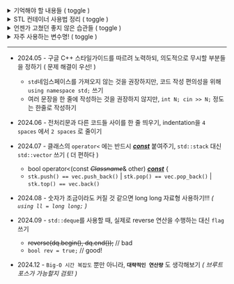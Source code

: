 <!-- 241124 - `README.md`보다 `readme.md`가 보기 편하다고 생각했었는데, 일반적인 컨벤션을 따르는 게 좋을 것 같다 -->
<!-- 241124 - I was thinking `readme.md` looks better than `README.md`, but I'd rather just follow THE standard naming convention -->

<details>
  <summary>기억해야 할 내용들 ( toggle )</summary><br>

- `getline()` 사용 전에 `cin` 객체를 통한 입력을 사용했다면 `cin.ignore()` 꼭 해주기
  ```cpp
  int N; cin >> N;
  cin.ignore()
  string s; getline(cin, s);
  ```
- `char` 타입의 숫자를 `정수형`으로 변환
  ```cpp
  char character = '1';
  int integer = character-'0'; // float, double, long, long long 모두 가능 (정수 값이 캐스팅되는것)
  ```
- `vector`를 활용한 이차원 배열 만들기
  ```cpp
  int COL = 세로길이(열), ROW = 가로길이(행)
  vector<vector<int>> brd(COL, vector<int>(ROW)); // `vector<T> vector(size, val=T())`를 중첩
  ```
- `fill()`을 활용해 주어진 벡터나 배열을 초기화 (일부 수정도 가능)
  ```cpp
  fill(iter, iter, val);
  // 이터레이터 두 개를 받아서, [inclusive, exclusive) 영역에 val을 채운다
  
  int arr[3] = {3, 6, 9}; // 새로 선언할 수 있다면 벡터를 쓰면 되는데, 문제에서 배열이 주어지는 경우가 있다
  fill(arr, arr+3, 0); // arr = {0, 0, 0}

  vector<int> vec(7, 3);
  fill(vec.begin()+2, vec.begin()+5, 6); // vec = {3, 3, 6, 6, 6, 3, 3}
  ```
- `stringstream` 클래스와 `getline()` 함수를 활용한 split
  ```cpp
  string str = "hello, world!";
  stringstream ss(str);
  while (getline(ss, str, ' ')) {
    cout << str << '\n'; // str 변수를 재활용
    // getline() 함수의 세번째 파라미터는 `반드시` char 타입이어야 함 (복잡한 delim 불가)
  }
  ```
- `split()` 구현체
  ```cpp
  vector<string> split(string str, string delim) {
    str.erase(str.find_last_not_of(" \t\n\r\f\v")+1); // 뒤쪽 공백 처리를 위한 right-trim
    vector<string> ret;
    size_t fr = 0, rr = str.find(delim); // 기능적 차이는 없지만 int를 쓰면 컴파일 warning
    while (rr != string::npos) {
      if (fr != rr) ret.push_back(str.substr(fr, rr - fr)); // delim이 연달아 나오는 케이스 대응
      fr = rr + delim.size();
      rr = str.find(delim, fr);
    }
    ret.push_back(str.substr(fr)); // delim이 하나도 없을 경우 전체를, 있다면 마지막 덩어리를 담아줌
    return ret;
  } // delimiter로 다양한 형태의 문자열을 사용할 수 있다
  ```
- 비트마스킹 배열과 `next_permutation()`을 활용한 조합 찾기
  ```cpp
  vector<int> num{1, 2, 3, 4, 5, 6, 7, 8, 9}, idx{0, 0, 0, 0, 0, 1, 1, 1, 1}; // 0 먼저 써야함!
  
  do {
    for (int i = 0; i < 9; i++)
      if (idx[i])
        cout << num[i] << ' '; // {6, 7, 8, 9}에서 {1, 2, 3, 4}까지의 모든 조합을 `역순`으로
    cout << '\n';
  } while (next_permutation(idx.begin(), idx.end()));  
  ```
- 범위 기반 for문을 활용한 입출력 처리
  ```cpp
  vector<int> vec1(3);
  for (int& it : vec1) cin >> it; // 입력 처리에는 `&`를 붙여야 함 (reference variable)
  for (int it : vec1) cout << it << '\n'; // for (auto it : vec1) cout << it << '\n';

  vector<pair<int, int>> vec2(5);
  for (auto& [a, b] : vec2) cin >> a >> b; // (C++17) structured binding - 앞에 auto 붙여주기!!
  for (const auto [a, b] : vec2) cout << a << ' ' << b << '\n'; // 출력은 `&`가 없어도 됨
  ```
- `<algorithm>` 헤더 제공 함수들에서 *initializer_list 클래스*`{}` 활용
  ```cpp
  int val1 = 9999, val2 = 3210, val3 = -2147483648;
  cout << min({val1, val2, val3}) << ' ' << max({val1, val2, val3});
  // cout << min(val1, min(val2, val3)) << ' ' << max(val1, max(val2, val3));
  ```
- `비트 연산자`를 활용한 효율적인 `홀수` / 짝수 판별
  ```cpp
  int even = 2, odd = 3;
  if (odd&1) cout << "odd"; // 홀수와 &1하면 결과값이 1, true (비트패턴은 마지막 비트만 1)
  if (!(even&1)) cout << "even"; // 짝수와 &1 하면 결과값이 0, false (비트패턴은 모든 비트가 0)
  // 짝수 판정은 반드시 두 번 이상의 연산이 필요하지만, 홀수 판정은 `&1`로 한 번의 연산에 처리할 수 있다
  ```
</details>
<details>
  <summary>STL 컨테이너 사용법 정리 ( toggle )</summary><br>

- 컨테이너 공통:
  - .size() 메서드로 현재 담아두고 있는 요소의 수를 알 수 있음
  - .empty() 메서드로 현재 컨테이너가 비어있는지 알 수 있음
  - 컨테이너 생성 시점에 값들을 모두 알 수 있다면, initializer_list 생성자를 활용할 수 있음

- 문자열 ( `std::string` )
  ```cpp
  string str;
  // cin >> str; // cin을 통한 입력도 가능
  // cin.ignore() <<- 입력 처리에 cin 객체를 활용했다면, getline() 함수 사용 전에 cin.ignore() 필요
  getline(cin, str); // getline() 함수를 통해, 공백을 포함한 한 줄 입력을 string에 담을 수 있다
  // std::getline() 함수는 <string> 헤더에 있다!

  // 자르기 ( Substring )
  string sub = str.substr(start, count); // start 인덱스로부터 count개를 선택한 substring
  // str.substr(0, 3); <<- {0번째, 1번째, 2번째} 인덱스, 즉 {첫번째, 두번째, 세번째} 문자를 담아 return

  // 오른쪽 공백 제거 ( Right Trim )
  str.erase(str.find_last_not_of(" \t\n\r\f\v") + 1);
  // str.erase(find_last_not_of("0x20 | 0x09 | 0x0a | 0x0d | 0x0c | 0x0b")+1);
  // find_last_not_of()는 문자열이 모두 공백일 경우 string::npos를 반환하므로 +1을 해주면 0이 되는데,
  // str.erase(0)은 str.erase(0, string::npos)와 같고, 문자열을 모두 지운다
    
  // 왼쪽 공백 제거 ( Left Ttrim )
  str.erase(0, str.find_first_not_of(" \t\n\r\f\v"));
  // find_first_not_of()는 문자열이 모두 공백(whitespace character)일 경우 string::npos를 반환하므로
  // str.erase(0, string::npos)가 호출되어 문자열을 모두 지운다
  ```
- 맵 ( `std::map` )
  ```cpp
  map<T, U> mp; // map<T, U> mp{{key1, val1}, {key2, val2}};
  // key-value 매핑에 사용함. 내부적으로 pair<T, U>를 사용하며 key의 `operator<`를 적용해 오름차순으로 정렬함
  mp[key] = val; // 존재하지 않는 key에 접근하면 U의 기본 생성자가 호출되어 {key, val} 쌍을 map에 insert함
  mp[key]++; // map<int, int>일 경우, {key, 0} -> `++` -> 최종적으로 {key, 1}가 map에 insert됨
  .find(key); // find 메서드를 통해 특정 key의 존재 여부를 확인할 수 있음 - 존재하지 않을 경우 .end() 반환
  // .contains() 메서드가 더 직관적이지만, C++20 feature이므로 find 메서드에 익숙해지기
  ```
- 해시맵 ( `std::unordered_map` )
  ```cpp
  unordered_map<T, U> mp; // unordered_map<T, U> mp{{key1, val1}, {key2, val2}};
  // map과 비슷하지만 Hashing 방식으로 동작해 요소 접근의 시간복잡도가 O(1)
  // 단, key로 사용할 타입은 반드시 1. hash function, 2. equality check 두가지를 가지고 있어야 함
  // primitive types, string 정도만 key로 사용하는게 좋을 듯 (사용자 정의 객체를 key로 쓰려면 귀찮다)
  ```
- 셋 ( `std::set` )
  ```cpp
  set<T> s; // set<T> s{val1, val2, val3};
  // 포함 여부를 확인해야 할 때 시간복잡도를 줄일 수 있으며, 원소들의 uniqueness를 보장
  .insert(val); // insert 메서드를 통해 값을 추가하려고 `시도`할 수 있음 - 값이 이미 존재할 경우 무시됨
  .find(val); // find 메서드를 통해 특정 값의 존재 여부를 확인할 수 있음 - 존재하지 않을 경우 .end() 반환
  ```
- 리스트 ( `std::list` )
  ```cpp
  list<T> li; // list<T> li{val1, val2, val3};
  // [] 연산자를 지원하지 않아, 요소를 다룰 때 iterator를 사용해야 함
  // .begin() 이터레이터를 활용하는 방식이 가장 직관적임
  auto it = li.begin();
  cout << *it; // 첫번째 요소 참조
  for (int i = 0; i < N; i++) it++; // advance(it, N) 와 같다
  cout << *it; // N+1번째 요소 참조 (N이 2일 경우, 3번째 요소 참조)

  .insert(pos, val); // 이때 pos는 이터레이터. 새로 들어온 원소가 pos번째 원소가 됨
  .erase(pos); // 삭제된 원소 다음 원소를 가리키는 이터레이터를 return함. insert와 함께 사용할 수 있음
  li.insert(li.erase(it), val); // it자리에 원래 있던 원소를 삭제하고, val로 대체함
  ```
- 벡터, 동적 배열 ( `std::vector` )
  ```cpp
  vector<T> v; // vector<T> v{val1, val2, val3};
  // 동적 배열. 생성자를 호출 시 크기를 지정하지 않으면 기본 size와 capacity는 모두 0
  // push_back(), pop_back(), back() 세가지 연산으로 스택을 대체할 수 있음 (기능이 더 많아서 편리하다)
  .push_back(val); // 현재 요소들의 끝에 추가. stack.push() 대체 가능
  .pop_back(); // stack.pop() 대체 가능
  .back(); // stack.top() 대체 가능
  // .insert(pos, val) - insert 연산이 필요할 경우 vector 대신 list 쓰기
  vector<int> v(10);
  for (int& it : v) cin >> it; // for (auto& it : v) 도 가능
  ```
- 덱 ( `std::deque` )
  ```cpp
  deque<T> dq;
  .push_front(val);
  .pop_front();
  .push_back();
  .pop_back();
  // 뒤집는 연산이 필요할 때, 실제로 순서를 뒤집는 대신 반대로 순회하도록 할 수 있다
  ```
- 큐 ( `std::queue` )
  ```cpp
  queue<T> q;
  .front();
  .push(val);
  .pop();
  ```
- 우선순위 큐 ( `std::priority_queue` )
  ```cpp
  priority_queue<T> pq;
  .top(); // .front()가 아니라 .top()이다! top priority!!
  .push();
  .pop();
  ```
</details>
<details>
  <summary>언젠가 고쳤던 좋지 않은 습관들 ( toggle )</summary><br>

- 줄바꿈이 필요할 땐 `std::endl` 대신 `'\n'` 사용
- `cin.tie(nullptr)->ios_base::sync_with_stdio(false);` 처럼 쓰지 말고 분리하기
  ```cpp
    cin.tie(nullptr);
    cout.tie(nullptr);
    ios_base::sync_with_stdio(false);
  ```
- `for`, `while` 같은 제어문 키워드와 조건식 `괄호` 사이는 `한` `칸` 띄워주기
  ```cpp
    for(;;) // bad
    for (;;) // good!
  ```
<!-- google styleguide! -->
- `if`, `else if`, `else` 구문 정렬 - `closing brace on new line, else on same line`
  ```cpp
    if (cond1) {
      // 
    } else if (cond2) { // good!  
      //
    } else {
      //
    }
  ```
</details>
<details>
  <summary>자주 사용하는 변수명! ( toggle )</summary><br>

- 그래프를 표현하는 2차원 배열: `brd`, `arr` - **이때 인덱스는 반드시 [y][x]순으로!**
- 방문여부 마킹 배열: `vst`
- y좌표: `y`, `dy`
- x좌표: `x`, `dx`
  ```cpp
  vector<int> dy{1, 0, -1, 0}, dx{0, 1, 0, -1};
  // int dy[] = {1, 0, -1, 0}, dx[] = {0, 1, 0, -1};

  for (int i = 0; i < 4; i++) {
    int ny = y + dy[i], nx = x + dx[i];
    if (ny >= 0 && nx >= 0 && ny < col && nx < row && !vst[ny][nx) {
      // 그래프 탐색 처리 (상황에 맞게 DFS, BFS 중 선택)
    }
  }
  ```
- 앞, 뒤: `fr`, `rr`
- 중간: `mid`, `center`
- 출발지: `src`
- 목적지: `dst`
- 시작: `strt`
- 끝: `end`
- 현재: `curr`, `current`
- 이전: `prev`, `before`
- 다음: `next`
- 결과: `ans`, `res`, `ret`
- 합계: `tot`, `sum`
- 평균: `avg`
- 임시변수: `tmp`, `temp`
- 상태 관리: `flag`, `cond`
</details>

- - -

<!--

다른 사람들의 코드를 읽고 이해하는게 상상 이상으로 힘든 일이라는걸 느꼈다.
같은 일을 하는 코드라도 읽기 편하게 작성하려 노력하자!!

-->

- 2024.05 - 구글 C++ 스타일가이드를 따르려 노력하되, 의도적으로 무시할 부분들을 정하기 ( 문제 해결이 우선! ) <!-- 알고리즘 코딩 테스트는 논리적 사고력과 문제해결력을 확인하기 위한 것!! -->
  
  - `std`네임스페이스를 가져오지 않는 것을 권장하지만, 코드 작성 편의성을 위해 `using namespace std;` 쓰기
  - 여러 문장을 한 줄에 작성하는 것을 권장하지 않지만, `int N; cin >> N;` 정도는 한줄로 작성하기
- 2024.06 - 전처리문과 다른 코드들 사이를 한 줄 띄우기, indentation을 `4 spaces` 에서 `2 spaces` 로 줄이기
- 2024.07 - 클래스의 `operator<` 에는 반드시 <ins>***const***</ins> 붙여주기, `std::stack` 대신 `std::vector` 쓰기 ( 더 편하다 )
  
  - bool operator<(const ~~*Classname*~~& other) <ins>***const***</ins> { <!-- 일반적으로 <u></u> 처럼 u 태그 활용을 권장하지만, 깃허브에서는 `ins`태그를 통한 밑줄만 지원 -->
  - `stk.push() == vec.push_back()` | `stk.pop() == vec.pop_back()` | `stk.top() == vec.back()`
- 2024.08 - 숫자가 조금이라도 커질 것 같으면 long long 자료형 사용하기!!! *( `using ll = long long;` )*
<!-- ll 사용을 생활화하기! -->
- 2024.09 - `std::deque`를 사용할 때, 실제로 reverse 연산을 수행하는 대신 `flag` 쓰기
  
  - ~~reverse(dq.begin(), dq.end());~~ // bad
  - `bool rev = true;` // good!
- 2024.12 - `Big-O 시간 복잡도` 뿐만 아니라, **`대략적인 연산량`** 도 생각해보기 *( 브루트포스가 가능할지 검토! )*

